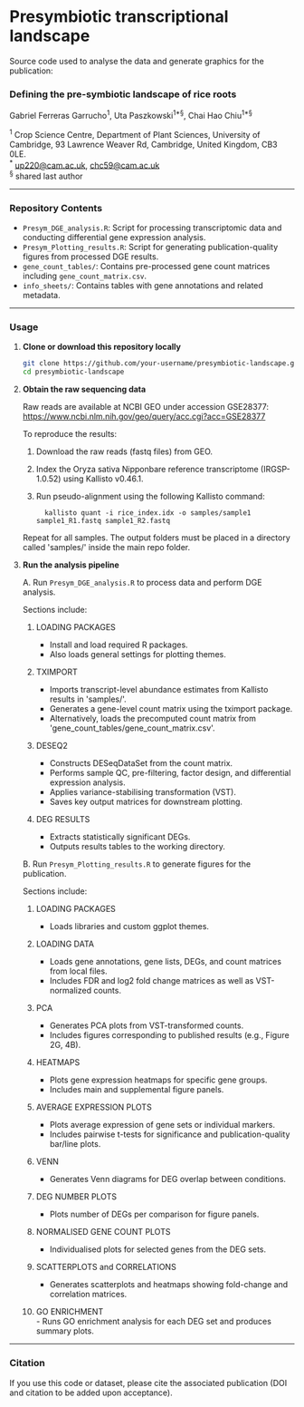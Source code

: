 # Presymbiotic transcriptional landscape
Source code used to analyse the data and generate graphics for the publication:

### Defining the pre-symbiotic landscape of rice roots

Gabriel Ferreras Garrucho<sup>1</sup>, Uta Paszkowski<sup>1*</sup><sup>§</sup>, Chai Hao Chiu<sup>1*</sup><sup>§</sup>

<sup>1</sup> Crop Science Centre, Department of Plant Sciences, University of Cambridge, 93 Lawrence Weaver Rd, Cambridge, United Kingdom, CB3 0LE.  
<sup>*</sup> up220@cam.ac.uk, chc59@cam.ac.uk  
<sup>§</sup> shared last author

---

### Repository Contents

- `Presym_DGE_analysis.R`: Script for processing transcriptomic data and conducting differential gene expression analysis.
- `Presym_Plotting_results.R`: Script for generating publication-quality figures from processed DGE results.
- `gene_count_tables/`: Contains pre-processed gene count matrices including `gene_count_matrix.csv`.
- `info_sheets/`: Contains tables with gene annotations and related metadata.

---

### Usage

1. **Clone or download this repository locally**

   ```bash
   git clone https://github.com/your-username/presymbiotic-landscape.git
   cd presymbiotic-landscape

2. **Obtain the raw sequencing data**

   Raw reads are available at NCBI GEO under accession GSE28377:
   https://www.ncbi.nlm.nih.gov/geo/query/acc.cgi?acc=GSE28377
   
   To reproduce the results:
   
   1. Download the raw reads (fastq files) from GEO.
   2. Index the Oryza sativa Nipponbare reference transcriptome (IRGSP-1.0.52) using Kallisto v0.46.1.
   3. Run pseudo-alignment using the following Kallisto command:
   
            kallisto quant -i rice_index.idx -o samples/sample1 sample1_R1.fastq sample1_R2.fastq
   
   Repeat for all samples. The output folders must be placed in a directory called 'samples/' inside the main repo folder.

3. **Run the analysis pipeline**

      A. Run `Presym_DGE_analysis.R` to process data and perform DGE analysis.
      
      Sections include:
      
      1. LOADING PACKAGES  
         - Install and load required R packages.  
         - Also loads general settings for plotting themes.
      
      2. TXIMPORT  
         - Imports transcript-level abundance estimates from Kallisto results in 'samples/'.  
         - Generates a gene-level count matrix using the tximport package.  
         - Alternatively, loads the precomputed count matrix from 'gene_count_tables/gene_count_matrix.csv'.
      
      3. DESEQ2  
         - Constructs DESeqDataSet from the count matrix.  
         - Performs sample QC, pre-filtering, factor design, and differential expression analysis.  
         - Applies variance-stabilising transformation (VST).  
         - Saves key output matrices for downstream plotting.
      
      4. DEG RESULTS  
         - Extracts statistically significant DEGs.  
         - Outputs results tables to the working directory.


      B. Run `Presym_Plotting_results.R` to generate figures for the publication.
      
      Sections include:
      
      1. LOADING PACKAGES  
         - Loads libraries and custom ggplot themes.
      
      2. LOADING DATA  
         - Loads gene annotations, gene lists, DEGs, and count matrices from local files.  
         - Includes FDR and log2 fold change matrices as well as VST-normalized counts.
      
      3. PCA  
         - Generates PCA plots from VST-transformed counts.  
         - Includes figures corresponding to published results (e.g., Figure 2G, 4B).

      4. HEATMAPS  
         - Plots gene expression heatmaps for specific gene groups.  
         - Includes main and supplemental figure panels.
      
      5. AVERAGE EXPRESSION PLOTS  
         - Plots average expression of gene sets or individual markers.  
         - Includes pairwise t-tests for significance and publication-quality bar/line plots.
      
      6. VENN  
         - Generates Venn diagrams for DEG overlap between conditions.
      
      7. DEG NUMBER PLOTS  
         - Plots number of DEGs per comparison for figure panels.
      
      8. NORMALISED GENE COUNT PLOTS  
         - Individualised plots for selected genes from the DEG sets.
      
      9. SCATTERPLOTS and CORRELATIONS  
         - Generates scatterplots and heatmaps showing fold-change and correlation matrices.
      
      10. GO ENRICHMENT  
         - Runs GO enrichment analysis for each DEG set and produces summary plots.

---

### Citation

If you use this code or dataset, please cite the associated publication (DOI and citation to be added upon acceptance).



